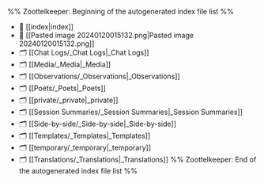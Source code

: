 %% Zoottelkeeper: Beginning of the autogenerated index file list  %%
- 📄 [[index|index]]
- 📄 [[Pasted image 20240120015132.png|Pasted image 20240120015132.png]]
- 🗂️ [[Chat Logs/_Chat Logs|_Chat Logs]]
- 🗂️ [[Media/_Media|_Media]]
- 🗂️ [[Observations/_Observations|_Observations]]
- 🗂️ [[Poets/_Poets|_Poets]]
- 🗂️ [[private/_private|_private]]
- 🗂️ [[Session Summaries/_Session Summaries|_Session Summaries]]
- 🗂️ [[Side-by-side/_Side-by-side|_Side-by-side]]
- 🗂️ [[Templates/_Templates|_Templates]]
- 🗂️ [[temporary/_temporary|_temporary]]
- 🗂️ [[Translations/_Translations|_Translations]]
%% Zoottelkeeper: End of the autogenerated index file list  %%
